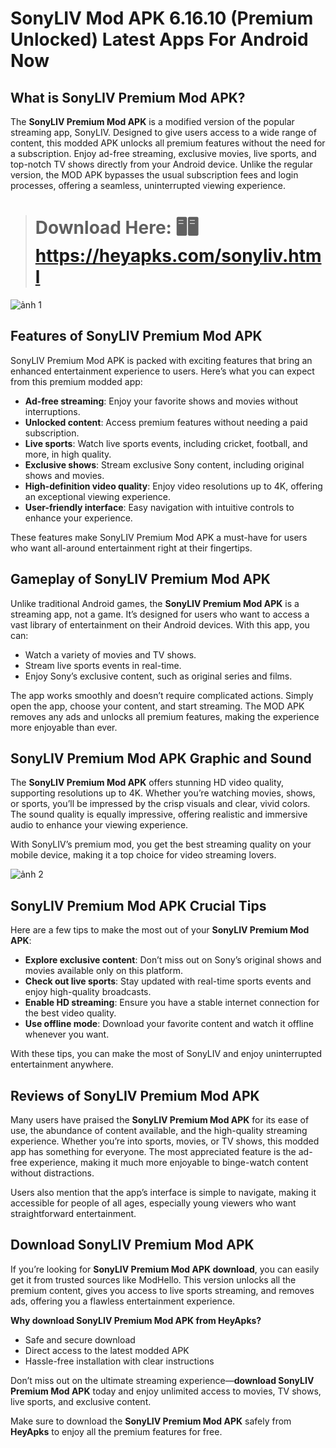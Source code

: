 # SonyLIV Mod APK 6.16.10 (Premium Unlocked) Latest Apps For Android Now 

## What is SonyLIV Premium Mod APK?

The **SonyLIV Premium Mod APK** is a modified version of the popular streaming app, SonyLIV. Designed to give users access to a wide range of content, this modded APK unlocks all premium features without the need for a subscription. Enjoy ad-free streaming, exclusive movies, live sports, and top-notch TV shows directly from your Android device. Unlike the regular version, the MOD APK bypasses the usual subscription fees and login processes, offering a seamless, uninterrupted viewing experience.

> # Download Here: 🖥️🖥️ https://heyapks.com/sonyliv.html
![ảnh 1](https://github.com/user-attachments/assets/4dd8ce78-e435-463c-b257-fee83250c07d)

## Features of SonyLIV Premium Mod APK

SonyLIV Premium Mod APK is packed with exciting features that bring an enhanced entertainment experience to users. Here’s what you can expect from this premium modded app:

- **Ad-free streaming**: Enjoy your favorite shows and movies without interruptions.
- **Unlocked content**: Access premium features without needing a paid subscription.
- **Live sports**: Watch live sports events, including cricket, football, and more, in high quality.
- **Exclusive shows**: Stream exclusive Sony content, including original shows and movies.
- **High-definition video quality**: Enjoy video resolutions up to 4K, offering an exceptional viewing experience.
- **User-friendly interface**: Easy navigation with intuitive controls to enhance your experience.
  
These features make SonyLIV Premium Mod APK a must-have for users who want all-around entertainment right at their fingertips.

## Gameplay of SonyLIV Premium Mod APK

Unlike traditional Android games, the **SonyLIV Premium Mod APK** is a streaming app, not a game. It’s designed for users who want to access a vast library of entertainment on their Android devices. With this app, you can:

- Watch a variety of movies and TV shows.
- Stream live sports events in real-time.
- Enjoy Sony’s exclusive content, such as original series and films.
  
The app works smoothly and doesn’t require complicated actions. Simply open the app, choose your content, and start streaming. The MOD APK removes any ads and unlocks all premium features, making the experience more enjoyable than ever.

## SonyLIV Premium Mod APK Graphic and Sound

The **SonyLIV Premium Mod APK** offers stunning HD video quality, supporting resolutions up to 4K. Whether you’re watching movies, shows, or sports, you’ll be impressed by the crisp visuals and clear, vivid colors. The sound quality is equally impressive, offering realistic and immersive audio to enhance your viewing experience.

With SonyLIV’s premium mod, you get the best streaming quality on your mobile device, making it a top choice for video streaming lovers.

![ảnh 2](https://github.com/user-attachments/assets/8fe236a9-4b0f-4ef9-9960-2bfa7ff98f9c)

## SonyLIV Premium Mod APK Crucial Tips

Here are a few tips to make the most out of your **SonyLIV Premium Mod APK**:

- **Explore exclusive content**: Don’t miss out on Sony’s original shows and movies available only on this platform.
- **Check out live sports**: Stay updated with real-time sports events and enjoy high-quality broadcasts.
- **Enable HD streaming**: Ensure you have a stable internet connection for the best video quality.
- **Use offline mode**: Download your favorite content and watch it offline whenever you want.
  
With these tips, you can make the most of SonyLIV and enjoy uninterrupted entertainment anywhere.

## Reviews of SonyLIV Premium Mod APK

Many users have praised the **SonyLIV Premium Mod APK** for its ease of use, the abundance of content available, and the high-quality streaming experience. Whether you’re into sports, movies, or TV shows, this modded app has something for everyone. The most appreciated feature is the ad-free experience, making it much more enjoyable to binge-watch content without distractions.

Users also mention that the app’s interface is simple to navigate, making it accessible for people of all ages, especially young viewers who want straightforward entertainment.

## Download SonyLIV Premium Mod APK

If you’re looking for **SonyLIV Premium Mod APK download**, you can easily get it from trusted sources like ModHello. This version unlocks all the premium content, gives you access to live sports streaming, and removes ads, offering you a flawless entertainment experience.

**Why download SonyLIV Premium Mod APK from HeyApks?**
- Safe and secure download
- Direct access to the latest modded APK
- Hassle-free installation with clear instructions

Don’t miss out on the ultimate streaming experience—**download SonyLIV Premium Mod APK** today and enjoy unlimited access to movies, TV shows, live sports, and exclusive content.

Make sure to download the **SonyLIV Premium Mod APK** safely from **HeyApks** to enjoy all the premium features for free.
